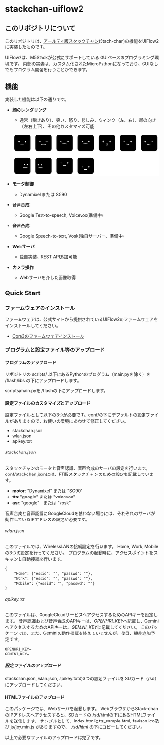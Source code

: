 # stackchan-uiflow2
## このリポジトリについて
このリポジトリは、[アールティ版スタックチャン](https://rt-net.jp/products/rt-stackchan/)(Stach-chan)の機能をUIFlow2に実装したものです。

UIFlow2は、M5Stackが公式にサポートしている GUIベースのプログラミング環境です。
内部の実装は、カスタム化されたMicroPythonになっており、GUIなしでもプログラム開発を行うことができます。

## 機能
実装した機能は以下の通りです。

+ **顔のレンダリング**
    * 通常（瞬きあり）、笑い、怒り、悲しみ、ウィンク（左、右）、顔の向き（左右上下）、その他カスタマイズ可能
    
    ![Stack-chan-faces](html/images/face.png)

+ **モータ制御**
    * Dynamixel または SG90
+ **音声合成**
    * Google Text-to-speech, Voicevox(準備中)
+ **音声合成**
    * Google Speech-to-text, Vosk(独自サーバー、準備中)
+ **Webサーバ**
    * 独自実装、REST API追加可能
+ **カメラ操作**
    * Webサーバを介した画像取得

## Quick Start
### ファームウェアのインストール
ファームウェアは、公式サイトから提供されているUIFlow2のファームウェアをインストールしてください。

- [Core3のファームウェアインストール](https://docs.m5stack.com/ja/uiflow2/m5cores3/program)

### プログラムと設定ファイル等のアップロード
#### プログラムのアップロード
リポジトリの scripts/ 以下にあるPythonのプログラム（main.pyを除く）を /flash/libs の下にアップロードします。

scripts/main.pyを /flashの下にアップロードします。

#### 設定ファイルのカスタマイズとアップロード
設定ファイルとして以下の3つが必要です。conf/の下にデフォルトの設定ファイルがありますので、お使いの環境にあわせて修正してください。

- stackchan.json
- wlan.json
- apikey.txt

###### stackchan.json
スタックチャンのモータと音声認識、音声合成のサーバの設定を行います。
conf/stackchan.jsonには、RT版スタックチャンのための設定を記載しています。

- **motor**: "Dynamixel" または "SG90"
- **tts**: "google" または "voicevox"
- **asr**: "google"　または "vosk"

音声合成と音声認識にGoogleCloudを使わない場合には、それぞれのサーバが動作しているIPアドレスの設定が必要です。

###### wlan.json
このファイルでは、WirelessLANの接続設定を行います。
Home, Work, Mobileの3つの設定を行ってください。
プログラムの起動時に、アクセスポイントをスキャンし自動接続を行います。

```
{
    "Home": {"essid": "", "passwd": ""},
    "Work": {"essid": "", "passwd": ""},
    "Mobile": {"essid": "", "passwd": ""}
}
```
###### apikey.txt
このファイルは、GoogleCloudサービスへアクセスするためのAPIキーを設定します。
音声認識および音声合成のAPIキーは、*OPENHRI_KEY*へ記載し、GeminiへアクセスするためのAPIキーは、*GEMINI_KEY*に記載してください。
このパッケージでは、まだ、Geminiの動作検証を終えていませんが、後日、機能追加予定です。

```
OPENHRI_KEY=
GEMINI_KEY=
```

##### 設定ファイルのアップロード
stackchan.json, wlan.json, apikey.txtの3つの設定ファイルを SDカード（/sd） にアップロードしてください。

#### HTMLファイルのアップロード
このパッケージでは、Webサーバを起動します。
WebブラウザからStack-chanのIPアドレスへアクセスすると、SDカードの /sd/htmlの下にあるHTMLファイルを送信します。
サンプルとして、index.htmlとtts_sample.html, favison.ico及び js/joy.min.js がありますので、　*/sd/html* の下にコピーしてください。


以上で必要なファイルのアップロードは完了です。
